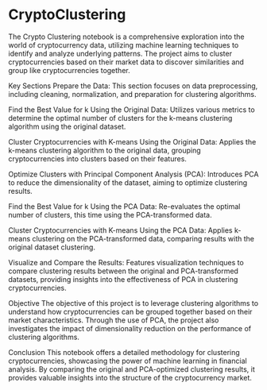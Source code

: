 # CryptoClustering
The Crypto Clustering notebook is a comprehensive exploration into the world of cryptocurrency data, utilizing machine learning techniques to identify and analyze underlying patterns. The project aims to cluster cryptocurrencies based on their market data to discover similarities and group like cryptocurrencies together.

Key Sections
Prepare the Data: This section focuses on data preprocessing, including cleaning, normalization, and preparation for clustering algorithms.

Find the Best Value for k Using the Original Data: Utilizes various metrics to determine the optimal number of clusters for the k-means clustering algorithm using the original dataset.

Cluster Cryptocurrencies with K-means Using the Original Data: Applies the k-means clustering algorithm to the original data, grouping cryptocurrencies into clusters based on their features.

Optimize Clusters with Principal Component Analysis (PCA): Introduces PCA to reduce the dimensionality of the dataset, aiming to optimize clustering results.

Find the Best Value for k Using the PCA Data: Re-evaluates the optimal number of clusters, this time using the PCA-transformed data.

Cluster Cryptocurrencies with K-means Using the PCA Data: Applies k-means clustering on the PCA-transformed data, comparing results with the original dataset clustering.

Visualize and Compare the Results: Features visualization techniques to compare clustering results between the original and PCA-transformed datasets, providing insights into the effectiveness of PCA in clustering cryptocurrencies.

Objective
The objective of this project is to leverage clustering algorithms to understand how cryptocurrencies can be grouped together based on their market characteristics. Through the use of PCA, the project also investigates the impact of dimensionality reduction on the performance of clustering algorithms.

Conclusion
This notebook offers a detailed methodology for clustering cryptocurrencies, showcasing the power of machine learning in financial analysis. By comparing the original and PCA-optimized clustering results, it provides valuable insights into the structure of the cryptocurrency market.